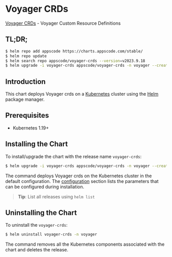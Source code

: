 # Voyager CRDs

[Voyager CRDs](https://github.com/voyagermesh) - Voyager Custom Resource Definitions

## TL;DR;

```bash
$ helm repo add appscode https://charts.appscode.com/stable/
$ helm repo update
$ helm search repo appscode/voyager-crds --version=v2023.9.18
$ helm upgrade -i voyager-crds appscode/voyager-crds -n voyager --create-namespace --version=v2023.9.18
```

## Introduction

This chart deploys Voyager crds on a [Kubernetes](http://kubernetes.io) cluster using the [Helm](https://helm.sh) package manager.

## Prerequisites

- Kubernetes 1.19+

## Installing the Chart

To install/upgrade the chart with the release name `voyager-crds`:

```bash
$ helm upgrade -i voyager-crds appscode/voyager-crds -n voyager --create-namespace --version=v2023.9.18
```

The command deploys Voyager crds on the Kubernetes cluster in the default configuration. The [configuration](#configuration) section lists the parameters that can be configured during installation.

> **Tip**: List all releases using `helm list`

## Uninstalling the Chart

To uninstall the `voyager-crds`:

```bash
$ helm uninstall voyager-crds -n voyager
```

The command removes all the Kubernetes components associated with the chart and deletes the release.


